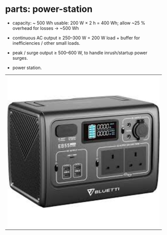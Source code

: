 # parts: power-station

 - capacity: ~ 500 Wh usable: 200 W × 2 h = 400 Wh; allow ~25 % overhead for losses → ~500 Wh
 - continuous AC output ≥ 250–300 W = 200 W load + buffer for inefficiencies / other small loads.
 - peak / surge output ≥ 500–600 W, to handle inrush/startup power surges.

- power station.

|   |
| --- |
| ![image](https://github.com/kamangir/assets2/raw/main/bluer-sbc/parts/power-station.jpeg?raw=true) |
